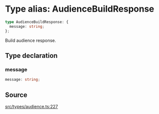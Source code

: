 # Type alias: AudienceBuildResponse

```ts
type AudienceBuildResponse: {
  message: string;
};
```

Build audience response.

## Type declaration

### message

```ts
message: string;
```

## Source

[src/types/audience.ts:227](https://github.com/torque-labs/torque-ts-sdk/blob/06c96b69b43209c72870e94ce49516c9ed8e9158/src/types/audience.ts#L227)

